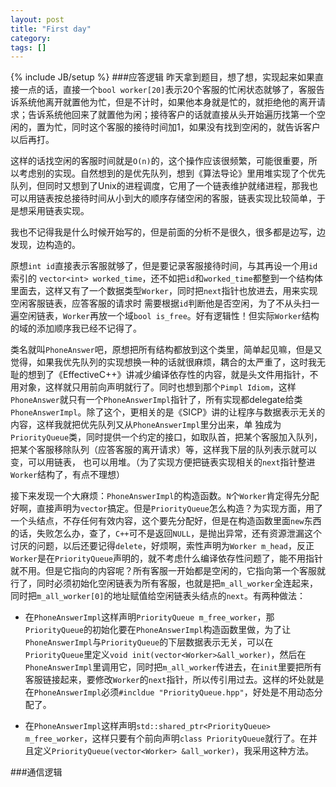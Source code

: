 ```yaml
---
layout: post
title: "First day"
category: 
tags: []
---
```

{% include JB/setup %}
###应答逻辑
昨天拿到题目，想了想，实现起来如果直接一点的话，直接一个`bool worker[20]`表示20个客服的忙闲状态就够了，客服告诉系统他离开就置他为忙，但是不计时，如果他本身就是忙的，就拒绝他的离开请求；告诉系统他回来了就置他为闲；接待客户的话就直接从头开始遍历找第一个空闲的，置为忙，同时这个客服的接待时间加1，如果没有找到空闲的，就告诉客户以后再打。

这样的话找空闲的客服时间就是`O(n)`的，这个操作应该很频繁，可能很重要，所以考虑别的实现。自然想到的是优先队列，想到《算法导论》里用堆实现了个优先队列，但同时又想到了Unix的进程调度，它用了一个链表维护就绪进程，那我也可以用链表按总接待时间从小到大的顺序存储空闲的客服，链表实现比较简单，于是想采用链表实现。

我也不记得我是什么时候开始写的，但是前面的分析不是很久，很多都是边写，边发现，边构造的。

原想`int id`直接表示客服就够了，但是要记录客服接待时间，与其再设一个用`id`索引的 `vector<int>
worked_time`，还不如把`id`和`worked_time`都整到一个结构体里面去，这样又有了一个数据类型`Worker`，同时把`next`指针也放进去，用来实现空闲客服链表，应答客服的请求时
需要根据`id`判断他是否空闲，为了不从头扫一遍空闲链表，`Worker`再放一个域`bool is_free`。好有逻辑性！但实际`Worker`结构的域的添加顺序我已经不记得了。

类名就叫`PhoneAnswer`吧，原想把所有结构都放到这个类里，简单起见嘛，但是又觉得，如果我优先队列的实现想换一种的话就很麻烦，耦合的太严重了，这时我无耻的想到了《EffectiveC++》讲减少编译依存性的内容，就是头文件用指针，不用对象，这样就只用前向声明就行了。同时也想到那个`Pimpl Idiom`，这样`PhoneAnswer`就只有一个`PhoneAnswerImpl`指针了，所有实现都delegate给类
`PhoneAnswerImpl`。除了这个，更相关的是《SICP》讲的让程序与数据表示无关的内容，这样我就把优先队列又从`PhoneAnswerImpl`里分出来，单
独成为`PriorityQueue`类，同时提供一个约定的接口，如取队首，把某个客服加入队列，把某个客服移除队列（应答客服的离开请求）等，这样我下层的队列表示就可以变，可以用链表，
也可以用堆。（为了实现方便把链表实现相关的`next`指针整进`Worker`结构了，有点不理想）

接下来发现一个大麻烦：`PhoneAnswerImpl`的构造函数。`N`个`Worker`肯定得先分配好啊，直接声明为`vector`搞定。但是`PriorityQueue`怎么构造？为实现方面，用了一个头结点，不存任何有效内容，这个要先分配好，但是在构造函数里面`new`东西的话，失败怎么办，查了，`C++`可不是返回`NULL`，是抛出异常，还有资源泄漏这个讨厌的问题，以后还要记得`delete`，好烦啊，索性声明为`Worker m_head`，反正`Worker`是在`PriorityQueue`声明的，就不考虑什么编译依存性问题了，能不用指针就不用。但是它指向的内容呢？所有客服一开始都是空闲的，它指向第一个客服就行了，同时必须初始化空闲链表为所有客服，也就是把`m_all_worker`全连起来，同时把`m_all_worker[0]`的地址赋值给空闲链表头结点的`next`。有两种做法：

- 在`PhoneAnswerImpl`这样声明`PriorityQueue m_free_worker`，那`PriorityQueue`的初始化要在`PhoneAnswerImpl`构造函数里做，为了让`PhoneAnswerImpl`与`PriorityQueue`的下层数据表示无关，可以在`PriorityQueue`里定义`void init(vector<Worker>&all_worker)`，然后在`PhoneAnswerImpl`里调用它，同时把`m_all_worker`传进去，在`init`里要把所有客服链接起来，要修改`Worker`的`next`指针，所以传引用过去。这样的坏处就是在`PhoneAnswerImpl`必须`#incldue "PriorityQueue.hpp"`，好处是不用动态分配了。

- 在`PhoneAnswerImpl`这样声明`std::shared_ptr<PriorityQueue> m_free_worker`，这样只要有个前向声明`class PriorityQueue`就行了。在并且定义`PriorityQueue(vector<Worker> &all_worker)`，我采用这种方法。
    
###通信逻辑




